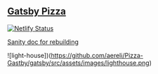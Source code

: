 ## [Gatsby Pizza](https://agitated-poitras-af86ae.netlify.app/order/)

[![Netlify Status](https://api.netlify.com/api/v1/badges/287021b4-0489-4165-aac7-9a0eb4655a24/deploy-status)](https://app.netlify.com/sites/agitated-poitras-af86ae/deploys)

[Sanity doc for rebuilding](https://www.sanity.io/blog/how-to-quickly-set-up-a-gatsby-js-jamstack-website-with-a-headless-cms#trigger-new-netlify-builds-on-content-changes-52f5edfa3342)

![light-house])(https://github.com/aereli/Pizza-Gastby/gatsby/src/assets/images/lighthouse.png)
